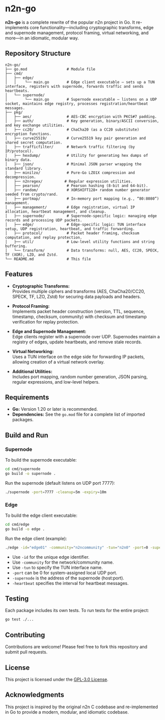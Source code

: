 # n2n-go

**n2n-go** is a complete rewrite of the popular n2n project in Go. It re-implements core functionality—including cryptographic transforms, edge and supernode management, protocol framing, virtual networking, and more—in an idiomatic, modular way.

## Repository Structure

```
n2n-go/
├── go.mod                  # Module file
├── cmd/
│   ├── edge/
│   │    └── main.go        # Edge client executable – sets up a TUN interface, registers with supernode, forwards traffic and sends heartbeats.
│   └── supernode/
│        └── main.go        # Supernode executable – listens on a UDP socket, maintains edge registry, processes registration/heartbeat messages.
├── pkg/
│   ├── aes/                # AES-CBC encryption with PKCS#7 padding.
│   ├── auth/               # Key generation, binary/ASCII conversion, and key exchange utilities.
│   ├── cc20/               # ChaCha20 (as a CC20 substitute) encryption functions.
│   ├── curve25519/         # Curve25519 key pair generation and shared secret computation.
│   ├── trafficfilter/      # Network traffic filtering (by IP/protocol).
│   ├── hexdump/            # Utility for generating hex dumps of binary data.
│   ├── json/               # Minimal JSON parser wrapping the standard library.
│   ├── minilzo/            # Pure-Go LZO1X compression and decompression.
│   ├── n2nregex/          # Regular expression utilities.
│   ├── pearson/            # Pearson hashing (8-bit and 64-bit).
│   ├── random/             # XORSHIFT128+ random number generator seeded from crypto/rand.
│   ├── portmap/            # In-memory port mapping (e.g., “80:8080”) management.
│   ├── management/         # Edge registration, virtual IP allocation, heartbeat management, and cleanup.
│   ├── supernode/          # Supernode-specific logic: managing edge records and processing UDP packets.
│   ├── edge/               # Edge-specific logic: TUN interface setup, UDP registration, heartbeat, and traffic forwarding.
│   ├── protocol/           # Packet header framing, checksum computation, and replay protection.
│   ├── util/               # Low-level utility functions and string buffering.
│   └── transform/          # Data transforms: null, AES, CC20, SPECK, TF (XOR), LZO, and Zstd.
└── README.md               # This file
```

## Features

- **Cryptographic Transforms:**  
  Provides multiple ciphers and transforms (AES, ChaCha20/CC20, SPECK, TF, LZO, Zstd) for securing data payloads and headers.

- **Protocol Framing:**  
  Implements packet header construction (version, TTL, sequence, timestamp, checksum, community) with checksum and timestamp verification for replay protection.

- **Edge and Supernode Management:**  
  Edge clients register with a supernode over UDP. Supernodes maintain a registry of edges, update heartbeats, and remove stale records.

- **Virtual Networking:**  
  Uses a TUN interface on the edge side for forwarding IP packets, allowing creation of a virtual network overlay.

- **Additional Utilities:**  
  Includes port mapping, random number generation, JSON parsing, regular expressions, and low-level helpers.

## Requirements

- **Go:** Version 1.20 or later is recommended.
- **Dependencies:** See the `go.mod` file for a complete list of imported packages.

## Build and Run

### Supernode

To build the supernode executable:

```bash
cd cmd/supernode
go build -o supernode .
```

Run the supernode (default listens on UDP port 7777):

```bash
./supernode -port=7777 -cleanup=5m -expiry=10m
```

### Edge

To build the edge client executable:

```bash
cd cmd/edge
go build -o edge .
```

Run the edge client (example):

```bash
./edge -id="edge01" -community="n2ncommunity" -tun="n2n0" -port=0 -supernode="supernode.example.com:7777" -heartbeat=30s
```

- Use `-id` for the unique edge identifier.
- Use `-community` for the network/community name.
- Use `-tun` to specify the TUN interface name.
- `-port` can be 0 for system-assigned local UDP port.
- `-supernode` is the address of the supernode (host:port).
- `-heartbeat` specifies the interval for heartbeat messages.

## Testing

Each package includes its own tests. To run tests for the entire project:

```bash
go test ./...
```

## Contributing

Contributions are welcome! Please feel free to fork this repository and submit pull requests.

## License

This project is licensed under the [GPL-3.0 License](https://www.gnu.org/licenses/gpl-3.0.html).

## Acknowledgments

This project is inspired by the original n2n C codebase and re-implemented in Go to provide a modern, modular, and idiomatic codebase.

